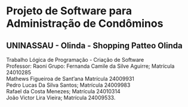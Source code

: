 # Projeto de Software para Administração de Condôminos
## UNINASSAU - Olinda - Shopping Patteo Olinda
Trabalho Lógica de Programação - Criação de Software  
Professor: Raoni
Grupo: Fernanda Camile da Silve Aguirre; Matrícula 24010285  
Mathews Figueiroa de Sant’ana Matrícula 24009931  
Pedro Lucas Da Silva Santos; Matrícula 24009983  
Rafael da Costa Menezes; Matrícula 24010314  
João Victor Lira Vieira; Matrícula 24009533.
       
